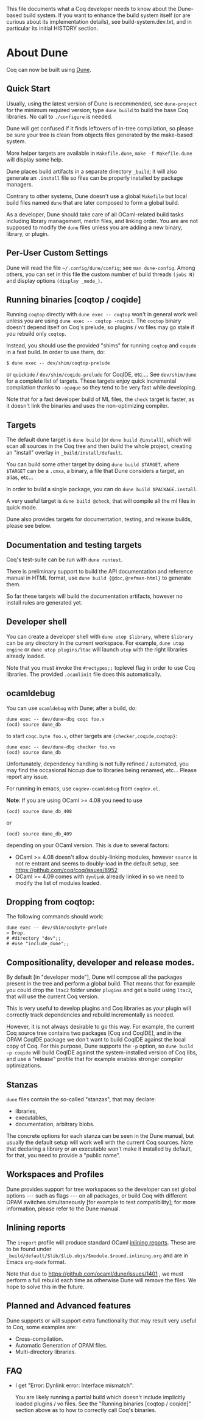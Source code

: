 This file documents what a Coq developer needs to know about the
Dune-based build system. If you want to enhance the build system
itself (or are curious about its implementation details), see
build-system.dev.txt, and in particular its initial HISTORY section.

About Dune
==========

Coq can now be built using [Dune](https://github.com/ocaml/dune).

## Quick Start

Usually, using the latest version of Dune is recommended, see
`dune-project` for the minimum required version; type `dune build` to
build the base Coq libraries. No call to `./configure` is needed.

Dune will get confused if it finds leftovers of in-tree compilation,
so please be sure your tree is clean from objects files generated by
the make-based system.

More helper targets are available in `Makefile.dune`, `make -f
Makefile.dune` will display some help.

Dune places build artifacts in a separate directory `_build`; it will
also generate an `.install` file so files can be properly installed by
package managers.

Contrary to other systems, Dune doesn't use a global `Makefile` but
local build files named `dune` that are later composed to form a
global build.

As a developer, Dune should take care of all OCaml-related build tasks
including library management, merlin files, and linking order. You are
are not supposed to modify the `dune` files unless you are adding a
new binary, library, or plugin.

## Per-User Custom Settings

Dune will read the file `~/.config/dune/config`; see `man
dune-config`. Among others, you can set in this file the custom number
of build threads `(jobs N)` and display options `(display _mode_)`.

## Running binaries [coqtop / coqide]

Running `coqtop` directly with `dune exec -- coqtop` won't in general
work well unless you are using `dune exec -- coqtop -noinit`. The
`coqtop` binary doesn't depend itself on Coq's prelude, so plugins /
vo files may go stale if you rebuild only `coqtop`.

Instead, you should use the provided "shims" for running `coqtop` and
`coqide` in a fast build. In order to use them, do:

```
$ dune exec -- dev/shim/coqtop-prelude
```

or `quickide` / `dev/shim/coqide-prelude` for CoqIDE, etc.... See
`dev/shim/dune` for a complete list of targets. These targets enjoy
quick incremental compilation thanks to `-opaque` so they tend to be
very fast while developing.

Note that for a fast developer build of ML files, the `check` target
is faster, as it doesn't link the binaries and uses the non-optimizing
compiler.

## Targets

The default dune target is `dune build` (or `dune build @install`),
which will scan all sources in the Coq tree and then build the whole
project, creating an "install" overlay in `_build/install/default`.

You can build some other target by doing `dune build $TARGET`, where
`$TARGET` can be a `.cmxa`, a binary, a file that Dune considers a
target, an alias, etc...

In order to build a single package, you can do `dune build
$PACKAGE.install`.

A very useful target is `dune build @check`, that will compile all the
ml files in quick mode.

Dune also provides targets for documentation, testing, and release
builds, please see below.

## Documentation and testing targets

Coq's test-suite can be run with `dune runtest`.

There is preliminary support to build the API documentation and
reference manual in HTML format, use `dune build {@doc,@refman-html}`
to generate them.

So far these targets will build the documentation artifacts, however
no install rules are generated yet.

## Developer shell

You can create a developer shell with `dune utop $library`, where
`$library` can be any directory in the current workspace. For example,
`dune utop engine` or `dune utop plugins/ltac` will launch `utop` with
the right libraries already loaded.

Note that you must invoke the `#rectypes;;` toplevel flag in order to
use Coq libraries. The provided `.ocamlinit` file does this
automatically.

## ocamldebug

You can use `ocamldebug` with Dune; after a build, do:

```
dune exec -- dev/dune-dbg coqc foo.v
(ocd) source dune_db
```

to start `coqc.byte foo.v`, other targets are `{checker,coqide,coqtop}`:

```
dune exec -- dev/dune-dbg checker foo.vo
(ocd) source dune_db
```

Unfortunately, dependency handling is not fully refined / automated,
you may find the occasional hiccup due to libraries being renamed,
etc... Please report any issue.

For running in emacs, use `coqdev-ocamldebug` from `coqdev.el`.

**Note**: If you are using OCaml >= 4.08 you need to use

```
(ocd) source dune_db_408
```

or

```
(ocd) source dune_db_409
```

depending on your OCaml version. This is due to several factors:

- OCaml >= 4.08 doesn't allow doubly-linking modules, however `source`
  is not re entrant and seems to doubly-load in the default setup, see
  https://github.com/coq/coq/issues/8952
- OCaml >= 4.09 comes with `dynlink` already linked in so we need to
  modify the list of modules loaded.

## Dropping from coqtop:

The following commands should work:
```
dune exec -- dev/shim/coqbyte-prelude
> Drop.
# #directory "dev";;
# #use "include_dune";;
```

## Compositionality, developer and release modes.

By default [in "developer mode"], Dune will compose all the packages
present in the tree and perform a global build. That means that for
example you could drop the `ltac2` folder under `plugins` and get a
build using `ltac2`, that will use the current Coq version.

This is very useful to develop plugins and Coq libraries as your
plugin will correctly track dependencies and rebuild incrementally as
needed.

However, it is not always desirable to go this way. For example, the
current Coq source tree contains two packages [Coq and CoqIDE], and in
the OPAM CoqIDE package we don't want to build CoqIDE against the
local copy of Coq. For this purpose, Dune supports the `-p` option, so
`dune build -p coqide` will build CoqIDE against the system-installed
version of Coq libs, and use a "release" profile that for example
enables stronger compiler optimizations.

## Stanzas

`dune` files contain the so-called "stanzas", that may declare:

- libraries,
- executables,
- documentation, arbitrary blobs.

The concrete options for each stanza can be seen in the Dune manual,
but usually the default setup will work well with the current Coq
sources. Note that declaring a library or an executable won't make it
installed by default, for that, you need to provide a "public name".

## Workspaces and Profiles

Dune provides support for tree workspaces so the developer can set
global options --- such as flags --- on all packages, or build Coq
with different OPAM switches simultaneously [for example to test
compatibility]; for more information, please refer to the Dune manual.

## Inlining reports

The `ireport` profile will produce standard OCaml [inlining
reports](https://caml.inria.fr/pub/docs/manual-ocaml/flambda.html#sec488). These
are to be found under `_build/default/$lib/$lib.objs/$module.$round.inlining.org`
and are in Emacs `org-mode` format.

Note that due to https://github.com/ocaml/dune/issues/1401 , we must
perform a full rebuild each time as otherwise Dune will remove the
files. We hope to solve this in the future.

## Planned and Advanced features

Dune supports or will support extra functionality that may result very
useful to Coq, some examples are:

- Cross-compilation.
- Automatic Generation of OPAM files.
- Multi-directory libraries.

## FAQ

- I get "Error: Dynlink error: Interface mismatch":

  You are likely running a partial build which doesn't include
  implicitly loaded plugins / vo files. See the "Running binaries
  [coqtop / coqide]" section above as to how to correctly call Coq's
  binaries.
